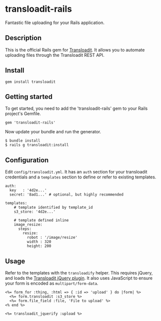 # transloadit-rails

Fantastic file uploading for your Rails application.

## Description

This is the official Rails gem for [Transloadit](transloadit.com). It allows
you to automate uploading files through the Transloadit REST API.

## Install

    gem install transloadit

## Getting started

To get started, you need to add the 'transloadit-rails' gem to your Rails
project's Gemfile.

    gem 'transloadit-rails'

Now update your bundle and run the generator.

    $ bundle install
    $ rails g transloadit:install

## Configuration

Edit `config/transloadit.yml`. It has an `auth` section for your transloadit
credentials and a `templates` section to define or refer to existing
templates.

    auth:
      key   : '4d2e...'
      secret: '8ad1...' # optional, but highly recommended
    
    templates:
        # template identified by template_id
        s3_store: '4d2e...'
        
        # template defined inline
        image_resize:
          steps:
            resize:
              robot : '/image/resize'
              width : 320
              height: 200

## Usage

Refer to the templates with the `transloadify` helper. This requires jQuery,
and loads the [Transloadit jQuery plugin](https://github.com/transloadit/jquery-sdk).
It also uses JavaScript to ensure your form is encoded as `multipart/form-data`.

    <%= form_for :thing, :html => { :id => 'upload' } do |form| %>
      <%= form.transloadit :s3_store %>
      <%= form.file_field :file, 'File to upload' %>
    <% end %>
    
    <%= transloadit_jquerify :upload %>
